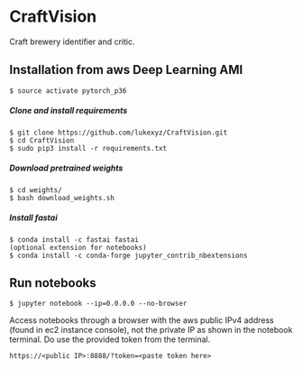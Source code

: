 # CraftVision
Craft brewery identifier and critic.


## Installation from aws Deep Learning AMI

    $ source activate pytorch_p36
    
##### Clone and install requirements
    $ git clone https://github.com/lukexyz/CraftVision.git
    $ cd CraftVision
    $ sudo pip3 install -r requirements.txt

##### Download pretrained weights
    $ cd weights/
    $ bash download_weights.sh

##### Install fastai
    $ conda install -c fastai fastai
    (optional extension for notebooks)
    $ conda install -c conda-forge jupyter_contrib_nbextensions
    
## Run notebooks
    $ jupyter notebook --ip=0.0.0.0 --no-browser
Access notebooks through a browser with the aws public IPv4 address (found in ec2 instance console), not the private IP as shown in the notebook terminal. Do use the provided token from the terminal.

    https://<public IP>:8888/?token=<paste token here>
